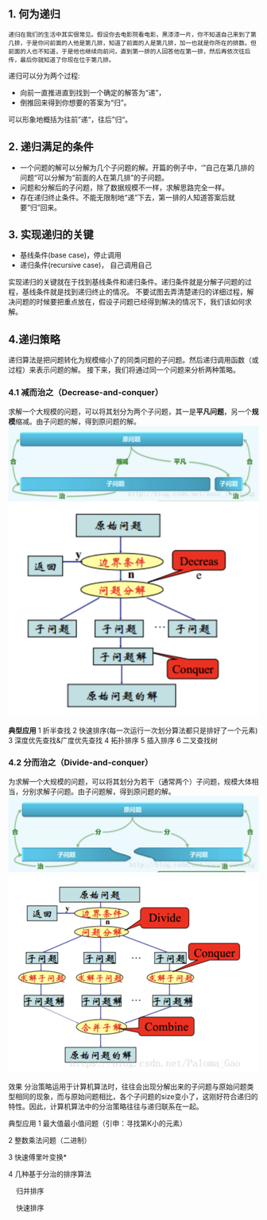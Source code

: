 ## 1. 何为递归
```
递归在我们的生活中其实很常见。假设你去电影院看电影，黑漆漆一片，你不知道自己来到了第几排，于是你问前面的人他是第几排，知道了前面的人是第几排，加一也就是你所在的排数。但前面的人也不知道，于是他也继续向前问，直到第一排的人回答他在第一排，然后再依次往后传，最后你就知道了你现在位于第几排。
```

递归可以分为两个过程:
- 向前一直推进直到找到一个确定的解答为“递”，
- 倒推回来得到你想要的答案为“归”。

可以形象地概括为往前”递“，往后”归“。

## 2. 递归满足的条件

- 一个问题的解可以分解为几个子问题的解。开篇的例子中，‘”自己在第几排的问题“可以分解为“前面的人在第几排”的子问题。
- 问题和分解后的子问题，除了数据规模不一样，求解思路完全一样。
- 存在递归终止条件。不能无限制地“递”下去，第一排的人知道答案后就要“归”回来。

## 3. 实现递归的关键

- 基线条件(base case)，停止调用
- 递归条件(recursive case)， 自己调用自己

实现递归的关键就在于找到基线条件和递归条件。递归条件就是分解子问题的过程，基线条件就是找到递归终止的情况。
不要试图去弄清楚递归的详细过程，解决问题的时候要把重点放在，假设子问题已经得到解决的情况下，我们该如何求解。

## 4.递归策略
递归算法是把问题转化为规模缩小了的同类问题的子问题。然后递归调用函数（或过程）来表示问题的解。 
接下来，我们将通过同一个问题来分析两种策略。
### 4.1 减而治之（Decrease-and-conquer）
求解一个大规模的问题，可以将其划分为两个子问题，其一是**平凡问题**，另一个**规模**缩减。由子问题的解，得到原问题的解。
![](https://raw.githubusercontent.com/fray-hao/images/master/20190701165854.png)
![](https://raw.githubusercontent.com/fray-hao/images/master/20190701171249.png)

**典型应用**
1 折半查找
2 快速排序(每一次运行一次划分算法都只是排好了一个元素)
3 深度优先查找&广度优先查找
4 拓扑排序
5 插入排序
6 二叉查找树

### 4.2 分而治之（Divide-and-conquer）
为求解一个大规模的问题，可以将其划分为若干（通常两个）子问题，规模大体相当，分别求解子问题。由子问题解，得到原问题的解。
![](https://raw.githubusercontent.com/fray-hao/images/master/20190701171435.png)
![](https://raw.githubusercontent.com/fray-hao/images/master/20190701171513.png)

效果
分治策略运用于计算机算法时，往往会出现分解出来的子问题与原始问题类型相同的现象，而与原始问题相比，各个子问题的size变小了，这刚好符合递归的特性。因此，计算机算法中的分治策略往往与递归联系在一起。

典型应用
1 最大值最小值问题（引申：寻找第K小的元素）

2 整数乘法问题（二进制）

3 快速傅里叶变换*

4 几种基于分治的排序算法

    归并排序

    快速排序
   